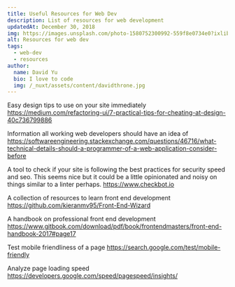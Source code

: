 ```yaml
---
title: Useful Resources for Web Dev
description: List of resources for web development
updatedAt: December 30, 2018
img: https://images.unsplash.com/photo-1580752300992-559f8e0734e0?ixlib=rb-1.2.1&ixid=eyJhcHBfaWQiOjEyMDd9&auto=format&fit=crop&w=634&q=80
alt: Resources for web dev
tags:
  - web-dev
  - resources
author:
  name: David Yu
  bio: I love to code
  img: /_nuxt/assets/content/davidthrone.jpg
---
```


Easy design tips to use on your site immediately https://medium.com/refactoring-ui/7-practical-tips-for-cheating-at-design-40c736799886

Information all working web developers should have an idea of https://softwareengineering.stackexchange.com/questions/46716/what-technical-details-should-a-programmer-of-a-web-application-consider-before

A tool to check if your site is following the best practices for security speed and seo. This seems nice but it could be a little opinionated and noisy on things similar to a linter perhaps. https://www.checkbot.io

A collection of resources to learn front end development https://github.com/kieranmv95/Front-End-Wizard

A handbook on professional front end development https://www.gitbook.com/download/pdf/book/frontendmasters/front-end-handbook-2017#page17

Test mobile friendliness of a page
https://search.google.com/test/mobile-friendly

Analyze page loading speed
https://developers.google.com/speed/pagespeed/insights/
